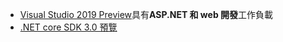 * [Visual Studio 2019 Preview](https://visualstudio.microsoft.com/vs/preview/)具有**ASP.NET 和 web 開發**工作負載
* [.NET core SDK 3.0 預覽](https://dotnet.microsoft.com/download/dotnet-core/3.0)
